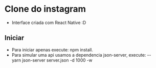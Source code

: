 # Clone do instagram

- Interface criada com React Native :D

## Iniciar

- Para iniciar apenas execute: npm install.
- Para simular uma api usamos a dependencia json-server, execute:
-- yarn json-server server.json -d 1000 -w
